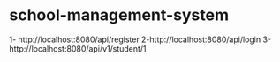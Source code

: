 # school-management-system

1- http://localhost:8080/api/register
2-http://localhost:8080/api/login
3-http://localhost:8080/api/v1/student/1
